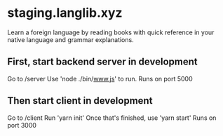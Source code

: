 # staging.langlib.xyz
Learn a foreign language by reading books with quick reference in your native language and grammar explanations.

## First, start backend server in development 
Go to /server
Use 'node ./bin/www.js' to run.
Runs on port 5000

## Then start client in development
Go to /client
Run 'yarn init'
Once that's finished, use 'yarn start'
Runs on port 3000
